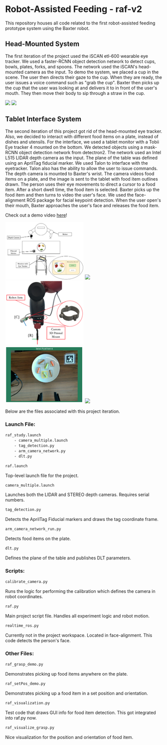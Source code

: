 # Robot-Assisted Feeding - raf-v2

This repository houses all code related to the first robot-assisted feeding prototype system using the Baxter robot.

## Head-Mounted System
The first iteration of the project used the iSCAN etl-600 wearable
eye tracker. We used a faster-RCNN object detection network to detect cups, 
bowls, plates, forks, and spoons. The network used the iSCAN's head-mounted 
camera as the input. To demo the system, we placed a cup in
the scene. The user then directs their gaze to the cup. When they are 
ready, the user issues a voice command such as "grab the cup". Baxter then 
picks up the cup that the user was looking at and delivers it to in front 
of the user's mouth. They then move their body to sip through a straw in 
the cup. 

<img src="https://github.com/jschultz299/odhe_ros/blob/main/images/IMG_7340.png" width=40%>

<img src="https://github.com/jschultz299/odhe_ros/blob/main/images/Object%20Detection%20Example.gif" width=50%>

## Tablet Interface System
The second iteration of this project got rid of the head-mounted eye 
tracker. Also, we decided to interact with different food items on a 
plate, instead of dishes and utensils. For the interface, we used a 
tablet monitor with a Tobii Eye tracker 4 mounted on the bottom. We 
detected objects using a mask-RCNN object detection network from 
detectron2. The network used an Intel L515 LIDAR depth camera as the 
input. The plane of the table was defined using an AprilTag fiducial 
marker. We used Talon to interface with the eyetracker. Talon also 
has the ability to allow the user to issue commands. The depth camera is 
mounted to Baxter's wrist. The camera videos food items on a plate, and 
the image is sent to the tablet with food item outlines drawn. The person 
uses their eye movements to direct a cursor to a food item. After a short 
dwell time, the food item is selected. Baxter picks up the food item and 
then turns to video the user's face. We used the face-alignment ROS 
package for facial keypoint detection. When the user open's their mouth, 
Baxter approaches the user's face and releases the food item. 

Check out a demo video [here](https://youtu.be/AmBzfEcXVCc)!

<img src="https://github.com/jschultz299/odhe_ros/blob/main/images/System%20Overview.png" width=50%>
<img src="https://github.com/jschultz299/odhe_ros/blob/main/images/Evaluation.png" width=50%>
<img src="https://github.com/jschultz299/odhe_ros/blob/main/images/Baxter%20Arm.png" width=50%>
<img src="https://github.com/jschultz299/odhe_ros/blob/main/images/GUI.png" width=50%>
<img src="https://github.com/jschultz299/odhe_ros/blob/main/images/Object%20Detection.png" width=40%>

Below are the files associated with this project iteration.

### Launch File:
```bash
raf_study.launch
    - camera_multiple.launch
    - tag_detection.py
    - arm_camera_network.py
    - dlt.py
```

```bash
raf.launch 
```
Top-level launch file for the project.

```bash
camera_multiple.launch     
```
Launches both the LIDAR and STEREO depth cameras. Requires serial numbers.

```bash
tag_detection.py         
```
Detects the AprilTag Fiducial markers and draws the tag coordinate frame.

```bash
arm_camera_network_run.py   
```
Detects food items on the plate. 

```bash
dlt.py    
```
Defines the plane of the table and publishes DLT parameters.

### Scripts:
```bash
calibrate_camera.py     
```
Runs the logic for performing the calibration which defines the camera in robot coordinates.

```bash
raf.py            
```
Main project script file. Handles all experiment logic and robot motion.

```bash
realtime_ros.py  
```
Currently not in the project workspace. Located in face-alignment. This code detects the person's face.

### Other Files:
```bash
raf_grasp_demo.py  
```
Demonstrates picking up food items anywhere on the plate.

```bash
raf_setPos_demo.py  
```
Demonstrates picking up a food item in a set position and orientation.

```bash
raf_visualization.py  
```
Test code that draws GUI info for food item detection. This got integrated into raf.py now.

```bash
raf_visualize_grasp.py   
```
Nice visualization for the position and orientation of food item.
